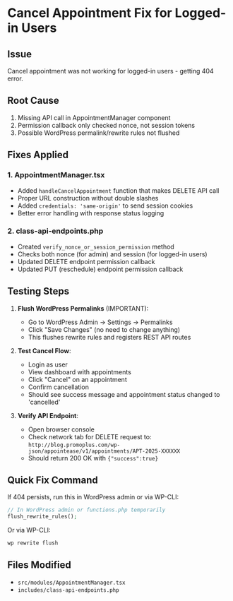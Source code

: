# Cancel Appointment Fix for Logged-in Users

## Issue
Cancel appointment was not working for logged-in users - getting 404 error.

## Root Cause
1. Missing API call in AppointmentManager component
2. Permission callback only checked nonce, not session tokens
3. Possible WordPress permalink/rewrite rules not flushed

## Fixes Applied

### 1. AppointmentManager.tsx
- Added `handleCancelAppointment` function that makes DELETE API call
- Proper URL construction without double slashes
- Added `credentials: 'same-origin'` to send session cookies
- Better error handling with response status logging

### 2. class-api-endpoints.php
- Created `verify_nonce_or_session_permission` method
- Checks both nonce (for admin) and session (for logged-in users)
- Updated DELETE endpoint permission callback
- Updated PUT (reschedule) endpoint permission callback

## Testing Steps

1. **Flush WordPress Permalinks** (IMPORTANT):
   - Go to WordPress Admin → Settings → Permalinks
   - Click "Save Changes" (no need to change anything)
   - This flushes rewrite rules and registers REST API routes

2. **Test Cancel Flow**:
   - Login as user
   - View dashboard with appointments
   - Click "Cancel" on an appointment
   - Confirm cancellation
   - Should see success message and appointment status changed to 'cancelled'

3. **Verify API Endpoint**:
   - Open browser console
   - Check network tab for DELETE request to:
     `http://blog.promoplus.com/wp-json/appointease/v1/appointments/APT-2025-XXXXXX`
   - Should return 200 OK with `{"success":true}`

## Quick Fix Command
If 404 persists, run this in WordPress admin or via WP-CLI:
```php
// In WordPress admin or functions.php temporarily
flush_rewrite_rules();
```

Or via WP-CLI:
```bash
wp rewrite flush
```

## Files Modified
- `src/modules/AppointmentManager.tsx`
- `includes/class-api-endpoints.php`
